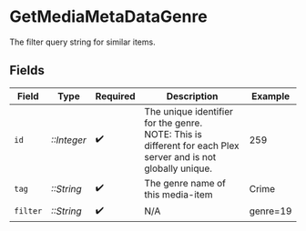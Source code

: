 # GetMediaMetaDataGenre

The filter query string for similar items.


## Fields

| Field                                                                                                          | Type                                                                                                           | Required                                                                                                       | Description                                                                                                    | Example                                                                                                        |
| -------------------------------------------------------------------------------------------------------------- | -------------------------------------------------------------------------------------------------------------- | -------------------------------------------------------------------------------------------------------------- | -------------------------------------------------------------------------------------------------------------- | -------------------------------------------------------------------------------------------------------------- |
| `id`                                                                                                           | *::Integer*                                                                                                    | :heavy_check_mark:                                                                                             | The unique identifier for the genre.<br/>NOTE: This is different for each Plex server and is not globally unique.<br/> | 259                                                                                                            |
| `tag`                                                                                                          | *::String*                                                                                                     | :heavy_check_mark:                                                                                             | The genre name of this media-item<br/>                                                                         | Crime                                                                                                          |
| `filter`                                                                                                       | *::String*                                                                                                     | :heavy_check_mark:                                                                                             | N/A                                                                                                            | genre=19                                                                                                       |
